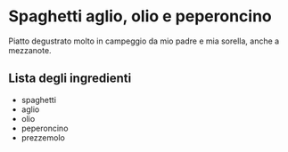 # Spaghetti aglio, olio e peperoncino
Piatto degustrato molto in campeggio da mio padre e mia sorella, anche a mezzanote. 
## Lista degli ingredienti
* spaghetti
* aglio
* olio
* peperoncino
* prezzemolo 

